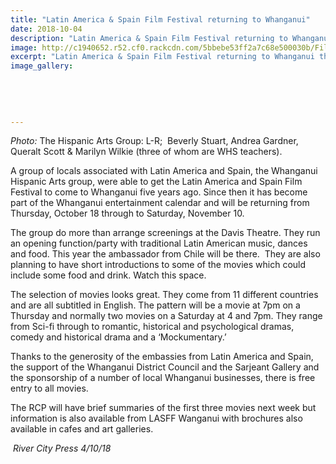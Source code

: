 ```yaml
---
title: "Latin America & Spain Film Festival returning to Whanganui"
date: 2018-10-04
description: "Latin America & Spain Film Festival returning to Whanganui thanks to Beverly, Andrea, Queralt & Marilyn..."
image: http://c1940652.r52.cf0.rackcdn.com/5bbebe53ff2a7c68e500030b/Film-Festival-RCP-4-oct320.jpg
excerpt: "Latin America & Spain Film Festival returning to Whanganui thanks to Beverly Stuart, Andrea Gardner, Queralt Scott & Marilyn Wilkie."
image_gallery:
    
    
    
    
    
---
```


<p class="BasicParagraph"><em>Photo:</em> The Hispanic Arts Group: L-R;&nbsp;&nbsp;Beverly Stuart, Andrea Gardner, Queralt Scott &amp; Marilyn Wilkie (three of whom are WHS teachers).</p>
<p class="BasicParagraph">A group of locals associated with Latin America and Spain, the Whanganui Hispanic Arts group, were able to get the Latin America and Spain Film Festival to come to Whanganui five years ago. Since then it has become part of the Whanganui entertainment calendar and will be returning from Thursday, October 18 through to Saturday, November 10.</p>
<p class="BasicParagraph">The group do more than arrange screenings at the Davis Theatre. They run an opening function/party with traditional Latin American music, dances and food. This year the ambassador from Chile will be there.&nbsp; They are also planning to have short introductions to some of the movies which could include some food and drink. Watch this space.</p>
<p class="BasicParagraph">The selection of movies looks great. They come from 11 different countries and are all subtitled in English. The pattern will be a movie at 7pm on a Thursday and normally two movies on a Saturday at 4 and 7pm. They range from Sci-fi through to romantic, historical and psychological dramas, comedy and historical drama and a &lsquo;Mockumentary.&rsquo;</p>
<p class="BasicParagraph">Thanks to the generosity of the embassies from Latin America and Spain, the support of the Whanganui District Council and the Sarjeant Gallery and the sponsorship of a number of local Whanganui businesses, there is free entry to all movies.</p>
<p class="BasicParagraph">The RCP will have brief summaries of the first three movies next week but information is also available from LASFF Wanganui with brochures also available in cafes and art galleries.</p>
<p class="BasicParagraph"><em>&nbsp;River City Press 4/10/18</em></p>

